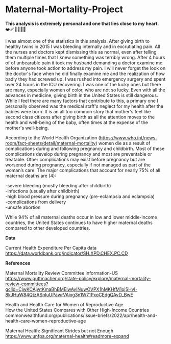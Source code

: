 # Maternal-Mortality-Project

**This analysis is extremely personal and one that lies close to my heart.**❤️‍🩹🤰🏻🤱🏻<br/>

I was almost one of the statistics in this analysis. After giving birth to healthy twins in 2015 I was bleeding internally and in excrutiating pain. All the nurses and doctors kept dismissing this as normal, even after telling them multiple times that I knew something was terribly wrong. After 4 hours of of unbearable pain it took my husband demanding a doctor examine me before anyone took action to address my pain. I will never forget the look on the doctor's face when he did finally examine me and the realization of how badly they had screwed up. I was rushed into emergency surgery and spent over 24 hours in the ICU recovering. I was one of the lucky ones but there are many, especially women of color, who are not so lucky. Even with all the advances in medicine, giving birth in the United States is still dangerous. While I feel there are many factors that contribute to this, a primary one I personally observed was the medical staff's neglect for my health after the babies were born. It is an all too common story that mother's feel like second class citizens after giving birth as all the attention moves to the health and well-being of the baby, often times at the expense of the mother's well-being.<br/>

According to the World Health Organization (https://www.who.int/news-room/fact-sheets/detail/maternal-mortality) women die as a result of complications during and following pregnancy and childbirth. Most of these complications develop during pregnancy and most are preventable or treatable. Other complications may exist before pregnancy but are worsened during pregnancy, especially if not managed as part of the woman’s care. The major complications that account for nearly 75% of all maternal deaths are (4):<br/>

-severe bleeding (mostly bleeding after childbirth)<br/>
-infections (usually after childbirth)<br/>
-high blood pressure during pregnancy (pre-eclampsia and eclampsia)<br/>
-complications from delivery<br/>
-unsafe abortion<br/>

While 94% of all maternal deaths occur in low and lower middle-income countries, the United States continues to have higher maternal deaths compared to other developed countries. 

**Data**<br/>

Current Health Expenditure Per Capita data<br/>
https://data.worldbank.org/indicator/SH.XPD.CHEX.PC.CD<br/>

**References**<br/>

Maternal Mortality Review Committee information-US
https://www.guttmacher.org/state-policy/explore/maternal-mortality-review-committees?gclid=CjwKCAjwtKmaBhBMEiwAyINuwOVPX1hMKHfM1ojSHvI-8kJHuW84QtzASnIuUPawrVAixg3n1W71PxoCEdgQAvD_BwE

Health and Health Care for Women of Reproductive Age<br/>
How the United States Compares with Other High-Income Countries<br/>
commonwealthfund.org/publications/issue-briefs/2022/apr/health-and-health-care-women-reproductive-age<br/>

Maternal Health: Significant Strides but not Enough<br/>
https://www.unfpa.org/maternal-health#readmore-expand

